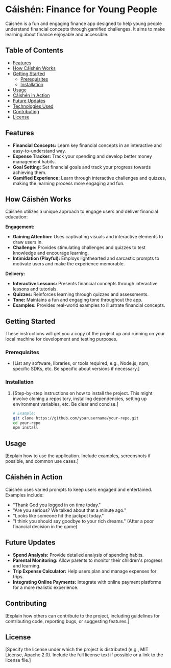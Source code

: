 # Cáishén: Finance for Young People

Cáishén is a fun and engaging finance app designed to help young people understand financial concepts through gamified challenges.  It aims to make learning about finance enjoyable and accessible.

## Table of Contents

* [Features](#features)
* [How Cáishén Works](#how-cáishén-works)
* [Getting Started](#getting-started)
    * [Prerequisites](#prerequisites)
    * [Installation](#installation)
* [Usage](#usage)
* [Cáishén in Action](#cáishén-in-action)
* [Future Updates](#future-updates)
* [Technologies Used](#technologies-used)
* [Contributing](#contributing)
* [License](#license)


## Features

* **Financial Concepts:** Learn key financial concepts in an interactive and easy-to-understand way.
* **Expense Tracker:** Track your spending and develop better money management habits.
* **Goal Setting:** Set financial goals and track your progress towards achieving them.
* **Gamified Experience:** Learn through interactive challenges and quizzes, making the learning process more engaging and fun.

## How Cáishén Works

Cáishén utilizes a unique approach to engage users and deliver financial education:

**Engagement:**

* **Gaining Attention:** Uses captivating visuals and interactive elements to draw users in.
* **Challenge:** Provides stimulating challenges and quizzes to test knowledge and encourage learning.
* **Intimidation (Playful):**  Employs lighthearted and sarcastic prompts to motivate users and make the experience memorable. 

**Delivery:**

* **Interactive Lessons:**  Presents financial concepts through interactive lessons and tutorials.
* **Quizzes:** Reinforces learning through quizzes and assessments.
* **Tone:**  Maintains a fun and engaging tone throughout the app.
* **Examples:** Provides real-world examples to illustrate financial concepts.


## Getting Started

These instructions will get you a copy of the project up and running on your local machine for development and testing purposes.

### Prerequisites

* [List any software, libraries, or tools required, e.g., Node.js, npm, specific SDKs, etc.  Be specific about versions if necessary.]

### Installation

1. [Step-by-step instructions on how to install the project.  This might involve cloning a repository, installing dependencies, setting up environment variables, etc. Be clear and concise.]
    ```bash
    # Example:
    git clone https://github.com/yourusername/your-repo.git
    cd your-repo
    npm install 
    ```


## Usage

[Explain how to use the application.  Include examples, screenshots if possible, and common use cases.]


## Cáishén in Action

Cáishén uses varied prompts to keep users engaged and entertained. Examples include:

* "Thank God you logged in on time today."
* "Are you serious? We talked about that a minute ago."
* "Looks like someone hit the jackpot today."
* "I think you should say goodbye to your rich dreams." (After a poor financial decision in the game)



## Future Updates

* **Spend Analysis:**  Provide detailed analysis of spending habits.
* **Parental Monitoring:** Allow parents to monitor their children's progress and learning.
* **Trip Expense Calculator:**  Help users plan and manage expenses for trips.
* **Integrating Online Payments:** Integrate with online payment platforms for a more realistic experience.







## Contributing

[Explain how others can contribute to the project, including guidelines for contributing code, reporting bugs, or suggesting features.]


## License

[Specify the license under which the project is distributed (e.g., MIT License, Apache 2.0). Include the full license text if possible or a link to the license file.]

